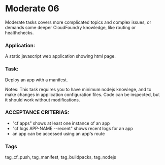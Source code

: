 # Moderate 06
Moderate tasks covers more complicated topics and complex issues,
or demands some deeper  CloudFoundry  knowledge, like routing or
healthchecks.

### Application:
A static javascript web application showing html page.

### Task:
Deploy an app with a manifest.

Notes: This task requires you to have minimum  nodejs  knowlege, 
and to make changes in  application configuration files. Code can be inspected,
but it should work without modifications.  

### ACCEPTANCE CRITERIAS:
- "cf apps" shows at least one instance of an app
- "cf logs APP-NAME --recent" shows recent logs for an app
- an app can be accessed using an app's route

### Tags
tag_cf_push, tag_manifest, tag_buildpacks, tag_nodejs
